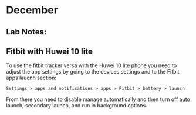 # December 


## Lab Notes:

## Fitbit with Huwei 10 lite

To use the fitbit tracker versa with the Huwei 10 lite phone you need to adjust the app settings by going to 
the devices settings and to the Fitbit apps laucnh section:

`Settings > apps and notifications > apps > Fitbit > battery > launch`

From there you need to disable manage automatically and then turn off auto launch, secondary launch, and run in background options.

